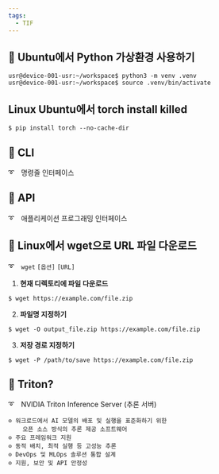 ```yaml
---
tags:
  - TIF
---
```


## 📌 Ubuntu에서 Python 가상환경 사용하기
```
usr@device-001-usr:~/workspace$ python3 -m venv .venv
usr@device-001-usr:~/workspace$ source .venv/bin/activate
```

##  Linux Ubuntu에서 torch install killed
```
$ pip install torch --no-cache-dir
```

## 📌 CLI
➰　명령줄 인터페이스

## 📌 API
➰　애플리케이션 프로그래밍 인터페이스

## 📌 Linux에서 wget으로 URL 파일 다운로드
➰　`wget` `[옵션]` `[URL]`

1. **현재 디렉토리에 파일 다운로드**
```
$ wget https://example.com/file.zip
```
2. **파일명 지정하기**
```
$ wget -O output_file.zip https://example.com/file.zip
```
3. **저장 경로 지정하기**
```
$ wget -P /path/to/save https://example.com/file.zip
```

## 📌 Triton?
➰　NVIDIA Triton Inference Server (추론 서버)

    ⊙ 워크로드에서 AI 모델의 배포 및 실행을 표준화하기 위한
        오픈 소스 방식의 추론 제공 소프트웨어
    ⊙ 주요 프레임워크 지원
    ⊙ 동적 배치, 최적 실행 등 고성능 추론
    ⊙ DevOps 및 MLOps 솔루션 통합 설계
    ⊙ 지원, 보안 및 API 안정성
